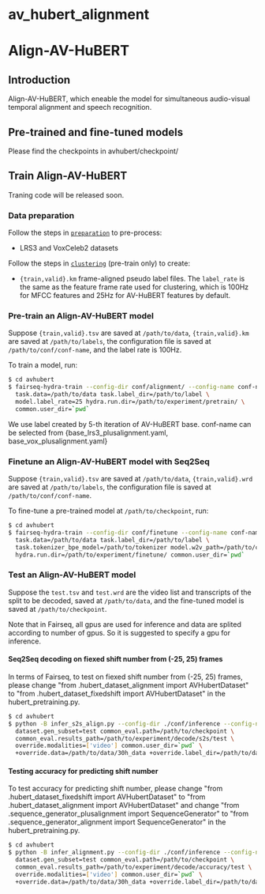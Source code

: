 # av_hubert_alignment

# Align-AV-HuBERT


## Introduction
Align-AV-HuBERT, which eneable the model for simultaneous audio-visual temporal alignment and
speech recognition.


## Pre-trained and fine-tuned models

Please find the checkpoints in avhubert/checkpoint/


## Train Align-AV-HuBERT

Traning code will be released soon.
### Data preparation

Follow the steps in [`preparation`](https://github.com/facebookresearch/av_hubert/avhubert/preparation/) to pre-process:
- LRS3 and VoxCeleb2 datasets

Follow the steps in [`clustering`](https://github.com/facebookresearch/av_hubert/avhubert/clustering/) (pre-train only) to create:
- `{train,valid}.km` frame-aligned pseudo label files.
The `label_rate` is the same as the feature frame rate used for clustering,
which is 100Hz for MFCC features and 25Hz for AV-HuBERT features by default.

### Pre-train an Align-AV-HuBERT model

Suppose `{train,valid}.tsv` are saved at `/path/to/data`, `{train,valid}.km`
are saved at `/path/to/labels`, the configuration file is saved at `/path/to/conf/conf-name`, and the label rate is 100Hz.

To train a model, run:
```sh
$ cd avhubert
$ fairseq-hydra-train --config-dir conf/alignment/ --config-name conf-name \
  task.data=/path/to/data task.label_dir=/path/to/label \
  model.label_rate=25 hydra.run.dir=/path/to/experiment/pretrain/ \
  common.user_dir=`pwd`
```
We use label created by 5-th iteration of AV-HuBERT base.
conf-name can be selected from {base_lrs3_plusalignment.yaml, base_vox_plusalignment.yaml}

### Finetune an Align-AV-HuBERT model with Seq2Seq
Suppose `{train,valid}.tsv` are saved at `/path/to/data`, `{train,valid}.wrd`
are saved at `/path/to/labels`, the configuration file is saved at `/path/to/conf/conf-name`.

To fine-tune a pre-trained model at `/path/to/checkpoint`, run:
```sh
$ cd avhubert
$ fairseq-hydra-train --config-dir conf/finetune --config-name conf-name \      
  task.data=/path/to/data task.label_dir=/path/to/label \
  task.tokenizer_bpe_model=/path/to/tokenizer model.w2v_path=/path/to/checkpoint \
  hydra.run.dir=/path/to/experiment/finetune/ common.user_dir=`pwd`
```

### Test an Align-AV-HuBERT model
Suppose the `test.tsv` and `test.wrd` are the video list and transcripts of
the split to be decoded, saved at `/path/to/data`, and the fine-tuned model is
saved at `/path/to/checkpoint`.

Note that in Fairseq, all gpus are used for inference and data are splited according to number of gpus. So it is suggested to specify a gpu for inference.

#### Seq2Seq decoding on fiexed shift number from (-25, 25) frames

In terms of Fairseq, to test on fiexed shift number from (-25, 25) frames, please change "from .hubert_dataset_alignment import AVHubertDataset" to "from .hubert_dataset_fixedshift import AVHubertDataset" in the hubert_pretraining.py.


```sh
$ cd avhubert
$ python -B infer_s2s_align.py --config-dir ./conf/inference --config-name s2s_decode.yaml \
  dataset.gen_subset=test common_eval.path=/path/to/checkpoint \
  common_eval.results_path=/path/to/experiment/decode/s2s/test \
  override.modalities=['video'] common.user_dir=`pwd` \
  +override.data=/path/to/data/30h_data +override.label_dir=/path/to/data/30h_data
```

#### Testing accuracy for predicting shift number

To test accuracy for predicting shift number, please change "from .hubert_dataset_fixedshift import AVHubertDataset" to "from .hubert_dataset_alignment import AVHubertDataset" and change "from .sequence_generator_plusalignment import SequenceGenerator" to "from .sequence_generator_alignment import SequenceGenerator" in the hubert_pretraining.py.

```sh
$ cd avhubert
$ python -B infer_alignment.py --config-dir ./conf/inference --config-name infer_alignment.yaml \
  dataset.gen_subset=test common_eval.path=/path/to/checkpoint \
  common_eval.results_path=/path/to/experiment/decode/accuracy/test \
  override.modalities=['video'] common.user_dir=`pwd` \
  +override.data=/path/to/data/30h_data +override.label_dir=/path/to/data/30h_data
```


